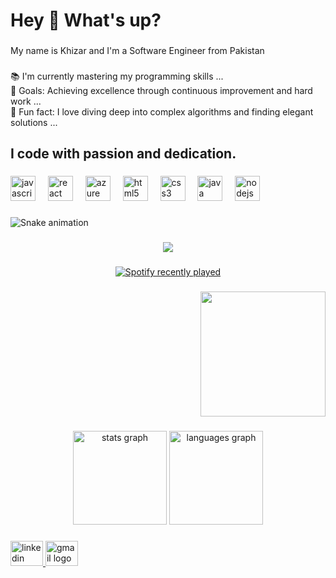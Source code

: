 <h1 align="left">Hey 👋 What's up?</h1>

###

<p align="left">My name is Khizar  and I'm a Software Engineer from Pakistan</p>

###

<p align="left">📚 I'm currently mastering my programming skills ...<br>🎯 Goals: Achieving excellence through continuous improvement and hard work ...<br>🎲 Fun fact: I love diving deep into complex algorithms and finding elegant solutions ...</p>

###

<h2 align="left">I code with passion and dedication.</h2>

###

<div align="left">
  <img src="https://cdn.jsdelivr.net/gh/devicons/devicon/icons/javascript/javascript-original.svg" height="40" alt="javascript logo"  />
  <img width="12" />
  <img src="https://cdn.jsdelivr.net/gh/devicons/devicon/icons/react/react-original.svg" height="40" alt="react logo"  />
  <img width="12" />
  <img src="https://cdn.jsdelivr.net/gh/devicons/devicon/icons/azure/azure-original.svg" height="40" alt="azure logo"  />
  <img width="12" />
  <img src="https://cdn.jsdelivr.net/gh/devicons/devicon/icons/html5/html5-original.svg" height="40" alt="html5 logo"  />
  <img width="12" />
  <img src="https://cdn.jsdelivr.net/gh/devicons/devicon/icons/css3/css3-original.svg" height="40" alt="css3 logo"  />
  <img width="12" />
  <img src="https://cdn.jsdelivr.net/gh/devicons/devicon/icons/java/java-original.svg" height="40" alt="java logo"  />
  <img width="12" />
  <img src="https://cdn.jsdelivr.net/gh/devicons/devicon/icons/nodejs/nodejs-original.svg" height="40" alt="nodejs logo"  />
</div>

###

<img src="https://raw.githubusercontent.com/Khizarkk7/Khizarkk7/output/snake.svg" alt="Snake animation" />

###

<div align="center">
  <img src="https://profile-counter.glitch.me/Khizarkk7/count.svg?"  />
</div>

###

<div align="center">
  <a href="https://open.spotify.com/user/Techs">
    <img src="https://spotify-recently-played-readme.vercel.app/api?user=Techs&count=1&unique=false" alt="Spotify recently played"  />
  </a>
</div>

###

<div align="right">
  <img height="200" src="https://media.giphy.com/media/3ov9jNziFTMfzSumAw/giphy.gif?cid=ecf05e47bibrghdok5usgr3o75qxyzc891tl7csviwu2cvjf&ep=v1_gifs_search&rid=giphy.gif&ct=g"  />
</div>

###

<div align="center">
  <img src="https://github-readme-stats.vercel.app/api?username=Khizarkk7&hide_title=false&hide_rank=false&show_icons=true&include_all_commits=true&count_private=true&disable_animations=false&theme=dracula&locale=en&hide_border=false&order=1" height="150" alt="stats graph"  />
  <img src="https://github-readme-stats.vercel.app/api/top-langs?username=Khizarkk7&locale=en&hide_title=false&layout=compact&card_width=320&langs_count=5&theme=dracula&hide_border=false&order=2" height="150" alt="languages graph"  />
</div>

###

<div align="left">
  <a href="https://www.linkedin.com/in/khizar-saqib-90439b247/" target="_blank">
    <img src="https://raw.githubusercontent.com/maurodesouza/profile-readme-generator/master/src/assets/icons/social/linkedin/default.svg" width="52" height="40" alt="linkedin logo"  />
  </a>
  <a href="https://mail.google.com/mail/u/0/#inbox" target="_blank">
    <img src="https://raw.githubusercontent.com/maurodesouza/profile-readme-generator/master/src/assets/icons/social/gmail/default.svg" width="52" height="40" alt="gmail logo"  />
  </a>
</div>

###
